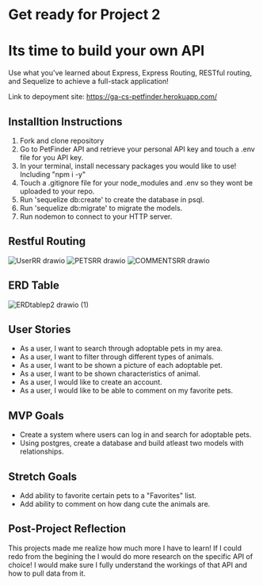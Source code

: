 # Get ready for Project 2

# Its time to build your own API


Use what you've learned about  Express, Express Routing, RESTful routing, and Sequelize to achieve a full-stack application!

Link to depoyment site: 
 https://ga-cs-petfinder.herokuapp.com/

##  Installtion Instructions
1. Fork and clone repository
2. Go to PetFinder API and retrieve your personal API key and touch a .env file for you API key.
3. In your terminal, install necessary packages you would like to use! Including "npm i -y"
4. Touch a .gitignore file for your node_modules and .env so they wont be uploaded to your repo.
5. Run 'sequelize db:create' to create the database in psql.
6. Run 'sequelize db:migrate' to migrate the models.
7. Run nodemon to connect to your HTTP server.

## Restful Routing
![UserRR drawio](https://user-images.githubusercontent.com/117546971/209248041-a097cd0d-e6dc-4f33-956e-b3bf6c06f419.png)
![PETSRR drawio](https://user-images.githubusercontent.com/117546971/209250524-b7e5bb70-87e3-4f67-9a4e-5f56342c7762.png)
![COMMENTSRR drawio](https://user-images.githubusercontent.com/117546971/209251368-80f7d917-4ed0-4abb-81eb-243f5098d81b.png)


## ERD Table
![ERDtablep2 drawio (1)](https://user-images.githubusercontent.com/117546971/209243592-8da642c9-3edb-43dc-9318-4fac5429014c.png)



## User Stories
- As a user, I want to search through adoptable pets in my area.
- As a user, I want to filter through different types of animals.
- As a user, I want to be shown a picture of each adoptable pet.
- As a user, I want to be shown characteristics of animal.
- As a user, I would like to create an account.
- As a user, I would like to be able to comment on my favorite pets.

## MVP Goals
- Create a system where users can log in and search for adoptable pets.
- Using postgres, create a database and build atleast two models with relationships.

## Stretch Goals
- Add ability to favorite certain pets to a "Favorites" list.
- Add ability to comment on how dang cute the animals are.


## Post-Project Reflection
   This projects made me realize how much more I have to learn! If I could redo from the begining the I would do more research on the specific API of choice! I would make sure I fully understand the workings of that API and how to pull data from it. 